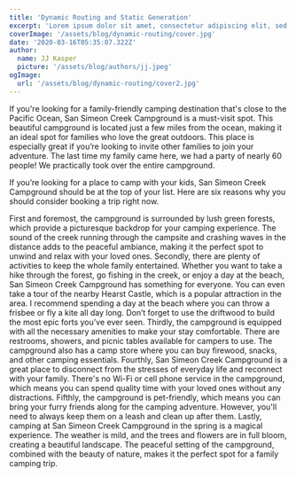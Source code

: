 ```yaml
---
title: 'Dynamic Routing and Static Generation'
excerpt: 'Lorem ipsum dolor sit amet, consectetur adipiscing elit, sed do eiusmod tempor incididunt ut labore et dolore magna aliqua. Praesent elementum facilisis leo vel fringilla est ullamcorper eget. At imperdiet dui accumsan sit amet nulla facilities morbi tempus.'
coverImage: '/assets/blog/dynamic-routing/cover.jpg'
date: '2020-03-16T05:35:07.322Z'
author:
  name: JJ Kasper
  picture: '/assets/blog/authors/jj.jpeg'
ogImage:
  url: '/assets/blog/dynamic-routing/cover2.jpg'
---
```


If you're looking for a family-friendly camping destination that's close to the Pacific Ocean, San Simeon Creek Campground is a must-visit spot. This beautiful campground is located just a few miles from the ocean, making it an ideal spot for families who love the great outdoors. This place is especially great if you’re looking to invite other families to join your adventure. The last time my family came here, we had a party of nearly 60 people! We practically took over the entire campground. 

If you’re looking for a place to camp with your kids, San Simeon Creek Campground should be at the top of your list. Here are six reasons why you should consider booking a trip right now. 

First and foremost, the campground is surrounded by lush green forests, which provide a picturesque backdrop for your camping experience. The sound of the creek running through the campsite and crashing waves in the distance adds to the peaceful ambiance, making it the perfect spot to unwind and relax with your loved ones.
Secondly, there are plenty of activities to keep the whole family entertained. Whether you want to take a hike through the forest, go fishing in the creek, or enjoy a day at the beach, San Simeon Creek Campground has something for everyone. You can even take a tour of the nearby Hearst Castle, which is a popular attraction in the area. I recommend spending a day at the beach where you can throw a frisbee or fly a kite all day long. Don’t forget to use the driftwood to build the most epic forts you’ve ever seen. 
Thirdly, the campground is equipped with all the necessary amenities to make your stay comfortable. There are restrooms, showers, and picnic tables available for campers to use. The campground also has a camp store where you can buy firewood, snacks, and other camping essentials.
Fourthly, San Simeon Creek Campground is a great place to disconnect from the stresses of everyday life and reconnect with your family. There's no Wi-Fi or cell phone service in the campground, which means you can spend quality time with your loved ones without any distractions.
Fifthly, the campground is pet-friendly, which means you can bring your furry friends along for the camping adventure. However, you'll need to always keep them on a leash and clean up after them.
Lastly, camping at San Simeon Creek Campground in the spring is a magical experience. The weather is mild, and the trees and flowers are in full bloom, creating a beautiful landscape. The peaceful setting of the campground, combined with the beauty of nature, makes it the perfect spot for a family camping trip.

